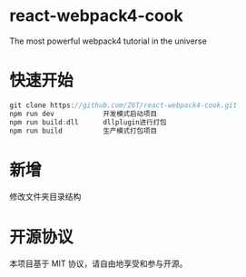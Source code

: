 # react-webpack4-cook
The most powerful webpack4 tutorial in the universe
# 快速开始
```javascript
git clone https://github.com/Z6T/react-webpack4-cook.git 
npm run dev            开发模式启动项目
npm run build:dll      dllplugin进行打包
npm run build          生产模式打包项目
```
# 新增

修改文件夹目录结构 


# 开源协议
本项目基于 MIT 协议，请自由地享受和参与开源。
